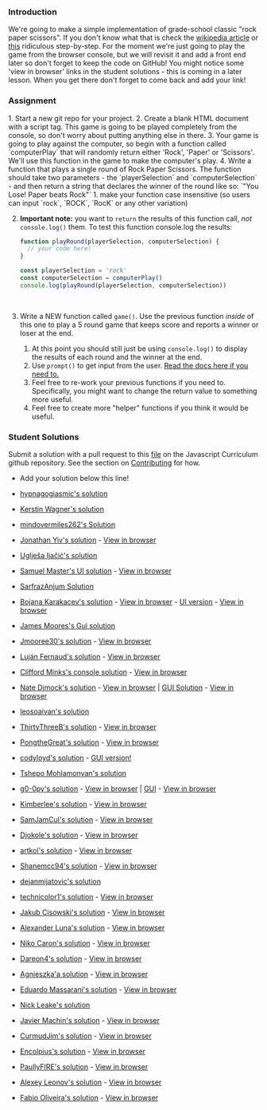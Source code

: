 ### Introduction
We're going to make a simple implementation of grade-school classic "rock paper scissors".  If you don't know what that is check the [wikipedia article](https://en.wikipedia.org/wiki/Rock%E2%80%93paper%E2%80%93scissors) or [this](https://www.wikihow.com/Play-Rock,-Paper,-Scissors) ridiculous step-by-step.  For the moment we're just going to play the game from the browser console, but we will revisit it and add a front end later so don't forget to keep the code on GitHub! You might notice some 'view in browser' links in the student solutions - this is coming in a later lesson.  When you get there don't forget to come back and add  your link!

### Assignment

<div class="lesson-content__panel" markdown="1">
1. Start a new git repo for your project.
2. Create a blank HTML document with a script tag.  This game is going to be played
    completely from the console, so don't worry about putting anything else in there.
3. Your game is going to play against the computer, so begin with a function called `computerPlay` that will randomly return either 'Rock', 'Paper' or 'Scissors'.  We'll use this function in the game to make the computer's play.
4. Write a function that plays a single round of Rock Paper Scissors.  The function should take two parameters - the `playerSelection` and `computerSelection` - and then return a string that declares the winner of the round like so: `"You Lose! Paper beats Rock"`
   1. make your function case insensitive (so users can input `rock`, `ROCK`, `RocK` or any other variation)

   2. __Important note:__ you want to `return` the results of this function call, _not_ `console.log()` them.  To test this function console.log the results:

      ~~~javascript
      function playRound(playerSelection, computerSelection) {
      	// your code here!
      }

      const playerSelection = 'rock'
      const computerSelection = computerPlay()
      console.log(playRound(playerSelection, computerSelection))
      ~~~

      ​
5. Write a NEW function called `game()`. Use the previous function _inside_ of this one to play a 5 round game that keeps score and reports a winner or loser at the end.
   1. At this point you should still just be using `console.log()` to display the results of each round and the winner at the end.
   2. Use `prompt()` to get input from the user. [Read the docs here if you need to.](https://developer.mozilla.org/en-US/docs/Web/API/Window/prompt)
   3. Feel free to re-work your previous functions if you need to.  Specifically, you might want to change the return value to something more useful.
   4. Feel free to create more "helper" functions if you think it would be useful.

</div>

### Student Solutions
Submit a solution with a pull request to this [file](https://github.com/TheOdinProject/javascript_curriculum/blob/master/JS101/fundamentals/rock-paper-scissors-project.md) on the Javascript Curriculum github repository. See the section on [Contributing](http://github.com/TheOdinProject/curriculum/blob/master/contributing.md) for how.

- Add your solution below this line!

- [hypnagogiasmic's solution](https://github.com/hypnagogiasmic/rps)
- [Kerstin Wagner's solution](https://github.com/KWagner91/rock-paper-scissors)
- [mindovermiles262's Solution](https://github.com/mindovermiles262/odin-js101-solutions/tree/master/project-rock-paper-scissors)
- [Jonathan Yiv's solution](https://github.com/JonathanYiv/rock-paper-scissors) - [View in browser](https://jonathanyiv.github.io/rock-paper-scissors/)
- [Uglješa Ijačić's solution](https://github.com/ugitch/rock-paper-scissors)
- [Samuel Master's UI solution](https://github.com/redeyetuning/rock-paper-scissors/) - [View in browser](https://redeyetuning.github.io/rock-paper-scissors/)
- [SarfrazAnjum Solution](https://github.com/SarfrazAnjum/Rock-Paper-Scissors)
- [Bojana Karakacev's solution](https://github.com/bojana12/rock-paper-scissors) - [View in browser](https://bojana12.github.io/rock-paper-scissors/dist/) - [UI version](https://github.com/bojana12/rock-paper-scissors-UI) - [View in browser](https://bojana12.github.io/rock-paper-scissors-UI/dist/)
- [James Moores's Gui solution](https://rawgit.com/James-N-M/rock-paper-scissors/master/index.html)
- [Jmooree30's solution](https://github.com/jmooree30/rock-paper-scissors) - [View in browser](https://jmooree30.github.io/rock-paper-scissors/)
- [Luján Fernaud's solution](https://github.com/lujanfernaud/js-rock-paper-scissors) - [View in browser](http://lujanfernaud.com/js-rock-paper-scissors/)
- [Clifford Minks's console solution](https://github.com/xxerror500xx/TOP_RPSGame.git) - [View in browser](https://xxerror500xx.github.io/TOP_RPSGame/)
- [Nate Dimock's solution](https://github.com/Flakari/rock-paper-scissors) - [View in browser](https://flakari.github.io/rock-paper-scissors/) | [GUI Solution](https://github.com/Flakari/rock-paper-scissors-gui) - [View in browser](https://flakari.github.io/rock-paper-scissors-gui/)
- [leosoaivan's solution](https://github.com/leosoaivan/rockpaperscissor)
- [ThirtyThreeB's solution](https://github.com/ThirtyThreeB/rock-paper-scissors) - [View in browser](https://thirtythreeb.github.io/rock-paper-scissors/)
- [PongtheGreat's solution](https://github.com/PongtheGreat/RPS) - [View in browser](https://pongthegreat.github.io/RPS/)
- [codyloyd's solution](https://github.com/codyloyd/odin-rock-paper-scissors) - [GUI version!](http://codyloyd.com/odin-rock-paper-scissors/)
- [Tshepo Mohlamonyan's solution](https://github.com/blavkboy/rock_paper_scissors.git)
- [g0-0py's solution](https://github.com/g0-0py/Rock-Paper-Scissors) - [View in browser](https://g0-0py.github.io/Rock-Paper-Scissors/)  |  [GUI](https://github.com/g0-0py/Rock-Paper-Scissors-GUI) - [View in browser](https://g0-0py.github.io/Rock-Paper-Scissors-GUI/)
- [Kimberlee's solution](https://github.com/KimDube/web-development/tree/master/rock-paper-scissors) - [View in browser](https://kimdube.github.io/web-development/rock-paper-scissors/)
- [SamJamCul's solution](https://github.com/SamJamCul/rock-paper-scissors) - [View in browser](https://samjamcul.github.io/rock-paper-scissors/)
- [Djokole's solution](https://github.com/djokole/RPS) - [View in browser](https://djokole.github.io/RPS/)
- [artkol's solution](https://github.com/artkol/simple-rps-game) - [View in browser](https://artkol.github.io/simple-rps-game/)
- [Shanemcc94's solution](https://github.com/shanemcc94/rock-paper-scissors) - [View in browser](https://shanemcc94.github.io/rock-paper-scissors/)
- [dejanmijatovic's solution](https://github.com/Anhatel/rock-paper-scissors)
- [technicolor1's solution](https://github.com/technicolor1/odin-rockpaperscissors) - [View in browser](https://technicolor1.github.io/odin-rockpaperscissors/)
- [Jakub Cisowski's solution](https://github.com/arashin1337/rock-paper-scissors) - [View in browser](https://arashin1337.github.io/rock-paper-scissors/)
- [Alexander Luna's solution](https://github.com/Mycroft1891/my-odin-project/tree/master/web-development-101/rps) - [View in browser](https://mycroft1891.github.io/my-odin-project/web-development-101/rps/index.html)
- [Niko Caron's solution](https://github.com/ncaron/RPSLS) - [View in browser](https://ncaron.github.io/RPSLS/)
- [Dareon4's solution](https://github.com/Dareon4/rock-paper-scissors) - [View in browser](https://dareon4.github.io/rock-paper-scissors/)
- [Agnieszka'a solution](https://github.com/elPetit69/gui-rock-paper-scissors) - [View in browser](https://elpetit69.github.io/gui-rock-paper-scissors/)
- [Eduardo Massarani's solution](https://github.com/edmassarani/the-odin-project/tree/master/projects/jankenpon/gui-version) - [View in browser](https://edmassarani.github.io/the-odin-project/projects/jankenpon/gui-version/)
- [Nick Leake's solution](https://github.com/nleake/odin-js-rockPaperScissors)
- [Javier Machin's solution](https://github.com/Javier-Machin/RockPaperScis) - [View in browser](https://javier-machin.github.io/RockPaperScis/)
- [CurmudJim's solution](https://github.com/CurmudJim/top_rps_js) - [View in browser](https://curmudjim.github.io/top_rps_js/)
- [Encolpius's solution](https://github.com/Encolpius/rock-paper-scissors) - [View in browser](https://encolpius.github.io/rock-paper-scissors/)
- [PaullyFIRE's solution](https://github.com/paullyFIRE/RockPaperScissors) - [View in browser](https://paullyfire.github.io/RockPaperScissors/)
- [Alexey Leonov's solution](https://github.com/axelerleo/rock-skissors-paper) - [View in browser](https://axelerleo.github.io/rock-skissors-paper/)
- [Fabio Oliveira's solution](https://github.com/ffabiorj/rock_paper_scissors) - [View in browser](https://cdn.rawgit.com/ffabiorj/rock_paper_scissors/dab5e260/index.html)
